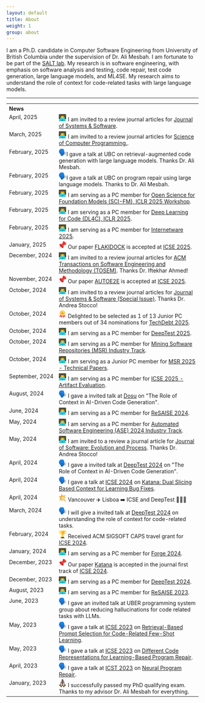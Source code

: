 ```yaml
---
layout: default
title: About
weight: 1
group: about
---
```


I am a Ph.D. candidate in Computer Software Engineering from University of British Columbia under the supervision of Dr. Ali Mesbah. 
I am fortunate to be part of the [SALT lab](https://people.ece.ubc.ca/amesbah/salt/).
My research is in software engineering, with emphasis on software analysis and testing, code repair, test code generation, large language models, and ML4SE. 
My research aims to understand the role of context for code-related tasks with large language models.

---

<table> 
  <tr> 
    <th style="vertical-align: top; text-align: left;">News</th>
    <th>&nbsp;</th>
  </tr>

  <tr>
    <td style="vertical-align: top;">April,&nbsp;2025</td>
    <td><img src="./resources/images/icon-paper-review.png" width="20" height="20"> I am invited to a review journal articles for <a href="https://www.sciencedirect.com/journal/journal-of-systems-and-software">Journal of Systems & Software</a>.</td>
  </tr>

  <tr>
    <td style="vertical-align: top;">March,&nbsp;2025</td>
    <td><img src="./resources/images/icon-paper-review.png" width="20" height="20"> I am invited to a review journal articles for <a href="https://www.sciencedirect.com/journal/science-of-computer-programming">Science of Computer Programming.</a>.</td>
  </tr>

  <tr>
    <td style="vertical-align: top;">February,&nbsp;2025</td>
    <td><img src="./resources/images/icon-talk.png" width="20" height="20">I gave a talk at UBC on retrieval-augmented code generation with large language models. Thanks Dr. Ali Mesbah.</td>
  </tr>

  <tr>
    <td style="vertical-align: top;">February,&nbsp;2025</td>
    <td><img src="./resources/images/icon-talk.png" width="20" height="20">I gave a talk at UBC on program repair using large language models. Thanks to Dr. Ali Mesbah.</td>
  </tr>

  <tr>
    <td style="vertical-align: top;">February,&nbsp;2025</td>
    <td><img src="./resources/images/icon-paper-review.png" width="20" height="20"> I am serving as a PC member for <a href="https://open-foundation-model.github.io/">Open Science for Foundation Models (SCI-FM), ICLR 2025 Workshop</a>.</td>
  </tr>

  <tr>
    <td style="vertical-align: top;">February,&nbsp;2025</td>
    <td><img src="./resources/images/icon-paper-review.png" width="20" height="20"> I am serving as a PC member for <a href="https://dl4c.github.io/">Deep Learning for Code (DL4C), ICLR 2025</a>.</td>
  </tr>

  <tr>
    <td style="vertical-align: top;">February,&nbsp;2025</td>
    <td><img src="./resources/images/icon-paper-review.png" width="20" height="20"> I am serving as a PC member for <a href="https://conf.researchr.org/track/internetware-2025/internetware-2025-research-track">Internetware 2025</a>.</td>
  </tr>

  <tr>
    <td style="vertical-align: top;">January,&nbsp;2025</td>
    <td><img src="./resources/images/icon-pin.png" width="20" height="20"> Our paper <a href="https://nashid.github.io/resources/papers/flakidock-icse25.pdf">FLAKIDOCK</a> is accepted at <a href="https://conf.researchr.org/home/icse-2025">ICSE 2025</a>.</td>
  </tr>

  <tr>
    <td style="vertical-align: top;">December,&nbsp;2024</td>
    <td><img src="./resources/images/icon-paper-review.png" width="20" height="20"> I am invited to a review journal articles for <a href="https://dl.acm.org/journal/tosem">ACM Transactions on Software Engineering and Methodology (TOSEM)</a>. Thanks Dr. Iftekhar Ahmed!</td>
  </tr>

  <tr>
    <td style="vertical-align: top;">November,&nbsp;2024</td>
    <td><img src="./resources/images/icon-pin.png" width="20" height="20"> Our paper <a href="https://nashid.github.io/resources/papers/autoe2e-arxiv24.pdf">AUTOE2E</a> is accepted at <a href="https://conf.researchr.org/home/icse-2025">ICSE 2025</a>.</td>
  </tr>

  <tr>
    <td style="vertical-align: top;">October,&nbsp;2024</td>
    <td><img src="./resources/images/icon-paper-review.png" width="20" height="20"> I am invited to a review journal articles for <a href="https://www.sciencedirect.com/journal/journal-of-systems-and-software">Journal of Systems & Software (Special Issue)</a>. Thanks Dr. Andrea Stocco!</td>
  </tr>

  <tr>
    <td style="vertical-align: top;">October,&nbsp;2024</td>
    <td><img src="./resources/images/icon-medal.png" width="20" height="20"> Delighted to be selected as 1 of 13 Junior PC members out of 34 nominations for <a href="https://conf.researchr.org/home/TechDebt-2025">TechDebt 2025</a>.</td>
  </tr>

<tr>
    <td style="vertical-align: top;">October,&nbsp;2024</td>
    <td><img src="./resources/images/icon-paper-review.png" width="20" height="20"> I am serving as a PC member for <a href="https://conf.researchr.org/home/icse-2024/deeptest-2025">DeepTest 2025</a>.</td>
  </tr>

  <tr>
    <td style="vertical-align: top;">October,&nbsp;2024</td>
    <td><img src="./resources/images/icon-paper-review.png" width="20" height="20"> I am serving as a PC member for <a href="https://2025.msrconf.org/track/msr-2025-industry-track">Mining Software Repositories (MSR) Industry Track</a>.</td>
  </tr>

  <tr>
    <td style="vertical-align: top;">October,&nbsp;2024</td>
    <td><img src="./resources/images/icon-paper-review.png" width="20" height="20"> I am serving as a Junior PC member for <a href="https://2025.msrconf.org/">MSR 2025 - Technical Papers</a>.</td>
  </tr>

  <tr>
    <td style="vertical-align: top;">September,&nbsp;2024</td>
    <td><img src="./resources/images/icon-paper-review.png" width="20" height="20"> I am serving as a PC member for <a href="https://conf.researchr.org/track/icse-2025/icse-2025-artifact-evaluation">ICSE 2025 - Artifact Evaluation</a>.</td>
  </tr>

  <tr>
    <td style="vertical-align: top;">August,&nbsp;2024</td>
    <td><img src="./resources/images/icon-talk.png" width="20" height="20"> I gave a invited talk at <a href="https://dosu.dev/">Dosu</a> on "The Role of Context in AI-Driven Code Generation".</td>
  </tr>

  <tr>
    <td style="vertical-align: top;">June,&nbsp;2024</td>
    <td><img src="./resources/images/icon-paper-review.png" width="20" height="20"> I am serving as a PC member for <a href="https://resaise.github.io/2024/committee.html">ReSAISE 2024</a>.</td>
  </tr>

  <tr>
    <td style="vertical-align: top;">May,&nbsp;2024</td>
    <td><img src="./resources/images/icon-paper-review.png" width="20" height="20"> I am serving as a PC member for <a href="https://conf.researchr.org/track/ase-2024/ase-2024-industry-showcase">Automated Software Engineering (ASE) 2024 Industry Track</a>.</td>
  </tr>

  <tr>
    <td style="vertical-align: top;">May,&nbsp;2024</td>
    <td><img src="./resources/images/icon-paper-review.png" width="20" height="20"> I am invited to a review a journal article for <a href="https://onlinelibrary.wiley.com/journal/20477481">Journal of Software: Evolution and Process</a>. Thanks Dr. Andrea Stocco!</td>
  </tr>

  <tr>
    <td style="vertical-align: top;">April,&nbsp;2024</td>
    <td><img src="./resources/images/icon-talk.png" width="20" height="20"> I gave a invited talk at <a href="https://conf.researchr.org/home/icse-2024/deeptest-2024">DeepTest 2024</a> on "The Role of Context in AI-Driven Code Generation".</td>
  </tr>

  <tr>
    <td style="vertical-align: top;">April,&nbsp;2024</td>
    <td><img src="./resources/images/icon-talk.png" width="20" height="20"> I gave a talk at <a href="https://conf.researchr.org/home/icse-2024">ICSE 2024</a> on <a href="https://nashid.github.io/resources/papers/katana-tosem23.pdf">Katana: Dual Slicing Based Context for Learning Bug Fixes</a>.</td>
  </tr>

 <tr>
    <td style="vertical-align: top;">April,&nbsp;2024</td>
    <td><img src="./resources/images/icon-boom.png" width="20" height="20"> Vancouver ✈️ Lisboa ➡️ ICSE and DeepTest 🎉👨‍🏫</td>
  </tr>

  <tr>
    <td style="vertical-align: top;">March,&nbsp;2024</td>
    <td><img src="./resources/images/icon-talk.png" width="20" height="20"> I will give a invited talk at <a href="https://conf.researchr.org/home/icse-2024/deeptest-2024#program">DeepTest 2024</a> on understanding the role of context for code-related tasks.</td>
  </tr>

  <tr>
    <td style="vertical-align: top;">February,&nbsp;2024</td>
    <td><img src="./resources/images/icon-trophy.png" width="20" height="20"> Received ACM SIGSOFT CAPS travel grant for <a href="https://conf.researchr.org/profile/icse-2024/noornashid">ICSE 2024</a>.</td>
  </tr>
  
  <tr>
    <td style="vertical-align: top;">January,&nbsp;2024</td>
    <td><img src="./resources/images/icon-paper-review.png" width="20" height="20"> I am serving as a PC member for <a href="https://conf.researchr.org/committee/forge-2024/forge-2024-papers-program-committee">Forge 2024</a>.</td>
  </tr>

  <tr>
    <td style="vertical-align: top;">December,&nbsp;2023</td>
    <td><img src="./resources/images/icon-pin.png" width="20" height="20"> Our paper <a href="https://nashid.github.io/resources/papers/katana-tosem23.pdf">Katana</a> is accepted in the journal first track of <a href="https://conf.researchr.org/home/icse-2024">ICSE 2024</a>.</td>
  </tr>

  <tr>
    <td style="vertical-align: top;">December,&nbsp;2023</td>
    <td><img src="./resources/images/icon-paper-review.png" width="20" height="20"> I am serving as a PC member for <a href="https://conf.researchr.org/home/icse-2024/deeptest-2024">DeepTest 2024</a>.</td>
  </tr>

  <tr>
    <td style="vertical-align: top;">August,&nbsp;2023</td>
    <td><img src="./resources/images/icon-paper-review.png" width="20" height="20"> I am serving as a PC member for <a href="https://resaise.github.io/2023/committee.html">ReSAISE 2023</a>.</td>
  </tr>

  <tr>
    <td style="vertical-align: top;">June,&nbsp;2023</td>
    <td><img src="./resources/images/icon-talk.png" width="20" height="20"> I gave an invited talk at UBER programming system group about reducing hallucinations for code related tasks with LLMs.</td>
  </tr>

  <tr>
    <td style="vertical-align: top;">May,&nbsp;2023</td>
    <td><img src="./resources/images/icon-talk.png" width="20" height="20"> I gave a talk at <a href="https://conf.researchr.org/home/icse-2023">ICSE 2023</a> on <a href="https://nashid.github.io/resources/papers/cedar-icse23.pdf">Retrieval-Based Prompt Selection for Code-Related Few-Shot Learning</a>.</td>
  </tr>
  <tr>
    <td style="vertical-align: top;">May,&nbsp;2023</td>
    <td><img src="./resources/images/icon-talk.png" width="20" height="20"> I gave a talk at <a href="https://conf.researchr.org/home/icse-2023">ICSE 2023</a> on <a href="https://nashid.github.io/resources/papers/reptory-emse22.pdf">Different Code Representations for Learning-Based Program Repair</a>.</td>
  </tr>
  <tr>
    <td style="vertical-align: top;">April,&nbsp;2023</td>
    <td><img src="./resources/images/icon-talk.png" width="20" height="20"> I gave a talk at <a href="https://conf.researchr.org/home/icst-2023">ICST 2023</a> on <a href="https://nashid.github.io/resources/papers/glance-icst23.pdf">Neural Program Repair</a>.</td>
  </tr>
  <tr>
    <td style="vertical-align: top;">January,&nbsp;2023</td>
    <td><img src="./resources/images/icon-pray.png" width="20" height="20"> I successfully passed my PhD qualifying exam. Thanks to my advisor Dr. Ali Mesbah for everything.</td>
  </tr>
</table>

